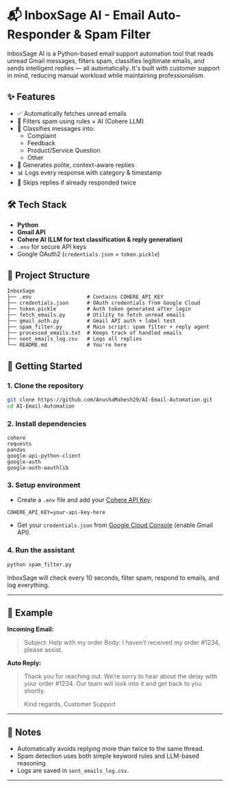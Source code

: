 

# 📬 InboxSage AI - Email Auto-Responder & Spam Filter

InboxSage AI is a Python-based email support automation tool that reads unread Gmail messages, filters spam, classifies legitimate emails, and sends intelligent replies — all automatically. It's built with customer support in mind, reducing manual workload while maintaining professionalism.


## ✨ Features

- ✅ Automatically fetches unread emails
- 🚫 Filters spam using rules + AI (Cohere LLM)
- 🧠 Classifies messages into:
  - Complaint
  - Feedback
  - Product/Service Question
  - Other
- 🤖 Generates polite, context-aware replies
- 📊 Logs every response with category & timestamp
- 🔁 Skips replies if already responded twice



## 🛠️ Tech Stack

- **Python**
- **Gmail API**
- **Cohere AI (LLM for text classification & reply generation)**
- `.env` for secure API keys
- Google OAuth2 (`credentials.json` + `token.pickle`)



## 📁 Project Structure

```text
InboxSage
├── .env                  # Contains COHERE_API_KEY
├── credentials.json      # OAuth credentials from Google Cloud
├── token.pickle          # Auth token generated after login
├── fetch_emails.py       # Utility to fetch unread emails
├── gmail_auth.py         # Gmail API auth + label test
├── spam_filter.py        # Main script: spam filter + reply agent
├── processed_emails.txt  # Keeps track of handled emails
├── sent_emails_log.csv   # Logs all replies
└── README.md             # You're here

````


## 🚀 Getting Started

### 1. Clone the repository

```bash
git clone https://github.com/AnushaMahesh29/AI-Email-Automation.git
cd AI-Email-Automation
````

### 2. Install dependencies
```
cohere
requests
pandas
google-api-python-client
google-auth
google-auth-oauthlib
```

### 3. Setup environment

* Create a `.env` file and add your [Cohere API Key](https://dashboard.cohere.com/api-keys):

```
COHERE_API_KEY=your-api-key-here
```

* Get your `credentials.json` from [Google Cloud Console](https://console.cloud.google.com/apis/credentials) (enable Gmail API).

### 4. Run the assistant

```bash
python spam_filter.py
```

InboxSage will check every 10 seconds, filter spam, respond to emails, and log everything.

---

## 📒 Example

**Incoming Email:**

> Subject: Help with my order
> Body: I haven’t received my order #1234, please assist.

**Auto Reply:**

> Thank you for reaching out. We’re sorry to hear about the delay with your order #1234.
> Our team will look into it and get back to you shortly.
>
> Kind regards,
> Customer Support

---

## 📌 Notes

* Automatically avoids replying more than twice to the same thread.
* Spam detection uses both simple keyword rules and LLM-based reasoning.
* Logs are saved in `sent_emails_log.csv`.

---
